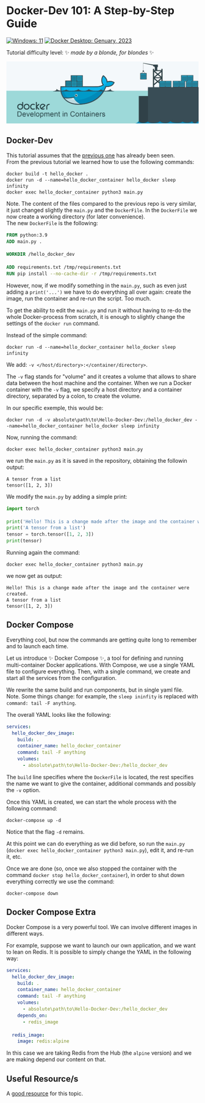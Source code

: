 # Docker-Dev 101: A Step-by-Step Guide
[![Windows: 11](https://img.shields.io/badge/Windows-11-blue)](https://opensource.org/licenses/MIT)
[![Docker Desktop: Genuary, 2023](https://img.shields.io/badge/Docker%20Desktop-Genuary%2C%202023-blue)](https://opensource.org/licenses/MIT)

Tutorial difficulty level: ✨ _made by a blonde, for blondes_ ✨
<p align="center">
<img src='./media/docker_wallpaper.jpg' width='1000'/>
</p>

## Docker-Dev
This tutorial assumes that the [previous one](https://github.com/PaulinoMoskwa/Hello-Docker) has already been seen.<br>
From the previous tutorial we learned how to use the following commands:
```commandline
docker build -t hello_docker .
docker run -d --name=hello_docker_container hello_docker sleep infinity
docker exec hello_docker_container python3 main.py
```

Note. The content of the files compared to the previous repo is very similar, it
just changed slightly the `main.py` and the `DockerFile`. In the `DockerFile` we
now create a working directory (for later convenience).<br>
The new `DockerFile` is the following:
```dockerfile
FROM python:3.9
ADD main.py .

WORKDIR /hello_docker_dev

ADD requirements.txt /tmp/requirements.txt
RUN pip install --no-cache-dir -r /tmp/requirements.txt
```

However, now, if we modify something in the `main.py`, such as even just adding
a `print('...')` we have to do everything all over again: create the image, run
the container and re-run the script. Too much.

To get the ability to edit the `main.py` and run it without having to re-do the
whole Docker-process from scratch, it is enough to slightly change the settings
of the `docker run` command.

Instead of the simple command:
```commandline
docker run -d --name=hello_docker_container hello_docker sleep infinity
```

We add: `-v </host/directory>:</container/directory>`.

The `-v` flag stands for "volume" and it creates a volume that allows to share
data between the host machine and the container. When we run a Docker container
with the `-v` flag, we specify a host directory and a container directory, 
separated by a colon, to create the volume. 

In our specific exemple, this would be:
```commandline
docker run -d -v absolute\path\to\Hello-Docker-Dev:/hello_docker_dev --name=hello_docker_container hello_docker sleep infinity
```

Now, running the command:
```commandline
docker exec hello_docker_container python3 main.py
```

we run the `main.py` as it is saved in the repository, obtaining the followin
output:
```commandline
A tensor from a list
tensor([1, 2, 3])
```

We modify the `main.py` by adding a simple print:
```python
import torch

print('Hello! This is a change made after the image and the container were created.')
print('A tensor from a list')
tensor = torch.tensor([1, 2, 3])
print(tensor)
```

Running again the command:
```commandline
docker exec hello_docker_container python3 main.py
```
we now get as output:
```commandline
Hello! This is a change made after the image and the container were created.
A tensor from a list
tensor([1, 2, 3])
```

## Docker Compose
Everything cool, but now the commands are getting quite long to remember and to
launch each time.

Let us introduce ✨ Docker Compose ✨, a tool for defining and running multi-container
Docker applications. With Compose, we use a single YAML file to configure everything.
Then, with a single command, we create and start all the services from the configuration.

We rewrite the same build and run components, but in single yaml file.<br>
Note. Some things change: for example, the `sleep ininfity` is replaced with
`command: tail -F anything`.

The overall YAML looks like the following:
```yaml
services:
  hello_docker_dev_image:
    build: .
    container_name: hello_docker_container
    command: tail -F anything
    volumes:
      - absolute\path\to\Hello-Docker-Dev:/hello_docker_dev
```
The `build` line specifies where the `DockerFile` is located, the rest specifies
the name we want to give the container, additional commands and possibly the `-v` option.

Once this YAML is created, we can start the whole process with the following command:
```commandline
docker-compose up -d
```
Notice that the flag `-d` remains.

At this point we can do everything as we did before, so run the `main.py` 
(`docker exec hello_docker_container python3 main.py`), edit it, and re-run it, etc.

Once we are done (so, once we also stopped the container with the command
`docker stop hello_docker_container`), in order to shut down everything correctly
we use the command:
```commandline
docker-compose down
```

## Docker Compose Extra
Docker Compose is a very powerful tool. We can involve different images in different ways.

For example, suppose we want to launch our own application, and we want to lean
on Redis. It is possible to simply change the YAML in the following way:
```yaml
services:
  hello_docker_dev_image:
    build: .
    container_name: hello_docker_container
    command: tail -F anything
    volumes:
      - absolute\path\to\Hello-Docker-Dev:/hello_docker_dev
    depends_on:
      - redis_image
  
  redis_image:
    image: redis:alpine
```
In this case we are taking Redis from the Hub (the `alpine` version) and we are
making depend our content on that.

## Useful Resource/s
A [good resource](https://www.youtube.com/watch?v=0H2miBK_gAk&ab_channel=PatrickLoeber) for this topic.
